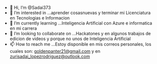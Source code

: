 - 👋 Hi, I’m @Sadai373
- 👀 I’m interested in ...aprender cosasnuevas y terminar mi Licenciatura en Tecnologias e Informacion 
- 🌱 I’m currently learning ...Inteligencia Artificial con Azure e informatica en mi carrera
- 💞️ I’m looking to collaborate on ...Hackatones y en algunos trabajos de edicion de videos y porque no unos de Inteligencia Artificial
- 📫 How to reach me ...Estoy disponible en mis correos personales, los cuales son: goldenpanter21@gmail.com y en zurisadai_lopezrodriguez@outlook.com

<!---
Sadai373/Sadai373 is a ✨ special ✨ repository because its `README.md` (this file) appears on your GitHub profile.
You can click the Preview link to take a look at your changes.
--->
